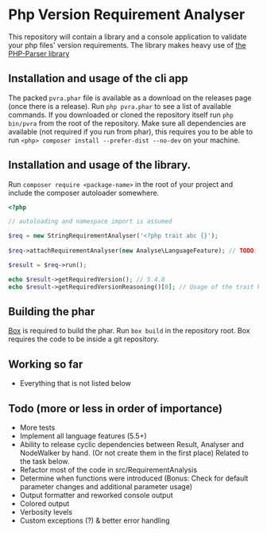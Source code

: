 # Php Version Requirement Analyser

This repository will contain a library and a console application to validate your php files' version requirements.
The library makes heavy use of [the PHP-Parser library](https://github.com/nikic/PHP-Parser)


## Installation and usage of the cli app

The packed `pvra.phar` file is available as a download on the releases page (once there is a release). Run
`php pvra.phar` to see a list of available commands. If you downloaded or cloned the repository itself run `php bin/pvra`
from the root of the repository. Make sure all dependencies are available (not required if you run from phar), this 
requires you to be able to run `<php> composer install --prefer-dist --no-dev` on your machine.



## Installation and usage of the library.

Run `composer require <package-name>` in the root of your project and include the composer autoloader somewhere.

```php
<?php

// autoloading and namespace import is assumed

$req = new StringRequirementAnalyser('<?php trait abc {}');
   
$req->attachRequirementAnalyser(new Analyse\LanguageFeature); // TODO: Refactor the actual code to look like this

$result = $req->run();

echo $result->getRequiredVersion(); // 5.4.0
echo $result->getRequiredVersionReasoning()[0]; // Usage of the trait keyword requires php 5.4

```

## Building the phar

[Box](http://box-project.org/) is required to build the phar. Run `box build` in the repository root. Box requires the code to be inside a git
repository.

## Working so far

* Everything that is not listed below


## Todo (more or less in order of importance)

* More tests
* Implement all language features (5.5+)
* Ability to release cyclic dependencies between Result, Analyser and NodeWalker by hand. (Or not create them in the first place)
Related to the task below.
* Refactor most of the code in src/RequirementAnalysis
* Determine when functions were introduced (Bonus: Check for default parameter changes and additional parameter usage)
* Output formatter and reworked console output
* Colored output
* Verbosity levels
* Custom exceptions (?) & better error handling